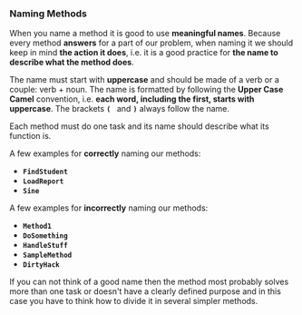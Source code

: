 ### Naming Methods

When you name a method it is good to use **meaningful names**. Because every method **answers** for a part of our problem, when naming it we should keep in mind **the action it does**, i.e. it is a good practice for **the name to describe what the method does**.

The name must start with **uppercase** and should be made of a verb or a couple: verb + noun. The name is formatted by following the **Upper Case Camel** convention, i.e. **each word, including the first, starts with uppercase**. The brackets **`( `** and **`)`** always follow the name. 

Each method must do one task and its name should describe what its function is. 

A few examples for **correctly** naming our methods:
* **`FindStudent`**
*	**`LoadReport`**
*	**`Sine`**

A few examples for **incorrectly** naming our methods:
*	**`Method1`**
*	**`DoSomething`**
*	**`HandleStuff`**
*	**`SampleMethod`**
*	**`DirtyHack`**

If you can not think of a good name then the method most probably solves more than one task or doesn't have a clearly defined purpose and in this case you have to think how to divide it in several simpler methods.